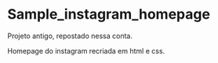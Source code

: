 # Sample_instagram_homepage
Projeto antigo, repostado nessa conta.

Homepage do instagram recriada em html e css.
